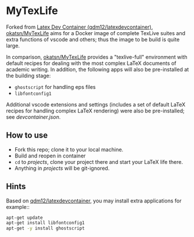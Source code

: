 # MyTexLife
Forked from [Latex Dev Container (qdm12/latexdevcontainer)](https://github.com/qdm12/latexdevcontainer), [okatsn/MyTexLife](https://github.com/okatsn/MyTeXLife.git) aims for a Docker image of complete TexLive suites and extra functions of vscode and others; thus the image to be build is quite large.



In comparison, [okatsn/MyTexLife](https://github.com/okatsn/MyTeXLife.git) provides a "texlive-full" environment with default recipes for dealing with the most complex LaTeX documents of academic writing.
In addition, the following apps will also be pre-installed at the building stage:
- `ghostscript` for handling eps files
- `libfontconfig1`

Additional vscode extensions and settings (includes a set of default LaTeX recipes for handling complex LaTeX rendering) were also be pre-installed; see *devcontainer.json*.

## How to use
- Fork this repo; clone it to your local machine.
- Build and reopen in container
- `cd` to *projects*, clone your project there and start your LaTeX life there.
- Anything in *projects* will be git-ignored.

## Hints
Based on [qdm12/latexdevcontainer](https://github.com/qdm12/latexdevcontainer), you may install extra applications for example::
```bash
apt-get update
apt-get install libfontconfig1
apt-get -y install ghostscript
```
